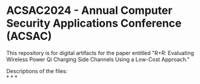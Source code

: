 # ACSAC2024 - Annual Computer Security Applications Conference (ACSAC)
This repository is for digital artifacts for the paper entitled "R+R: Evaluating Wireless Power Qi Charging Side Channels Using a Low-Cost Approach."

Descriptions of the files:  
* 
*
*
